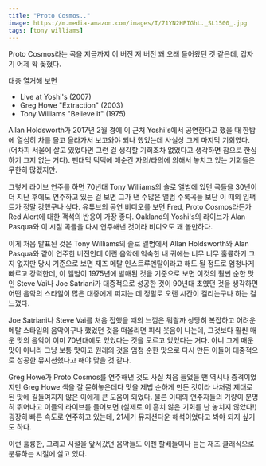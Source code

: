```yaml
---
title: "Proto Cosmos.."
image: https://m.media-amazon.com/images/I/71YN2HPIGhL._SL1500_.jpg
tags: [tony williams]
---
```


Proto Cosmos라는 곡을 지금까지 이 버전 저 버전 꽤 오래 들어왔던 것 같은데, 갑자기 어제 확 꽂혔다.

대충 열거해 보면
- Live at Yoshi's (2007)
- Greg Howe "Extraction" (2003)
- Tony Williams "Believe it" (1975)

Allan Holdsworth가 2017년 2월 경에 이 근처 Yoshi's에서 공연한다고 했을 때 한밤에 열심히 차를 몰고 올라가서 보고와야 되나 했었는데 사실상 그게 마지막 기회였다. (어차피 서울에 살고 있었다면 그런 걸 생각할 기회조차 없었다고 생각하면 참으로 한심하기 그지 없는 거다). 팬대믹 덕택에 매순간 자의/타의에 의해서 놓치고 있는 기회들은 무한히 많겠지만.

그렇게 라이브 연주를 하면 70년대 Tony Williams의 솔로 앨범에 있던 곡들을 30년이 더 지난 후에도 연주하고 있는 걸 보면 그가 낸 수많은 앨범 수록곡들 보단 이 때의 임팩트가 정말 강했구나 싶다. 유튜브의 공연 비디오를 보면 Fred, Proto Cosmos라든가 Red Alert에 대한 객석의 반응이 가장 좋다. Oakland의 Yoshi's의 라이브가 Alan Pasqua와 이 시절 곡들을 다시 연주해낸 것이라 비디오도 꽤 볼만하다. 

이게 처음 발표된 것은 Tony Williams의 솔로 앨범에서 Allan Holdsworth와 Alan Pasqua와 같이 연주한 버전인데 이런 음악에 익숙한 내 귀에는 너무 너무 훌륭하기 그지 없지만 당시 기준으로 보면 재즈 메탈 인스트루멘탈이라고 해도 될 정도로 엄청나게 빠르고 강력한데, 이 앨범이 1975년에 발매된 것을 기준으로 보면 이것의 훨씬 순한 맛인 Steve Vai나 Joe Satriani가 대중적으로 성공한 것이 90년대 초였던 것을 생각하면 어떤 음악의 스타일이 많은 대중에게 퍼지는 데 정말로 오랜 시간이 걸리는구나 하는 걸 느꼈다. 

Joe Satriani나 Steve Vai를 처음 접했을 때의 느낌은 뭐랄까 상당히 복잡하고 어려운 메탈 스타일의 음악이구나 했었던 것을 떠올리면 피식 웃음이 나는데, 그것보다 훨씬 매운 맛의 음악이 이미 70년대에도 있었다는 것을 모르고 있었다는 거다. 아니 그게 매운 맛이 아니라 그냥 보통 맛이고 원래의 것을 엄청 순한 맛으로 다시 만든 이들이 대중적으로 성공한 뮤지션했다고 해야 맞을 것 같다. 

Greg Howe가 Proto Cosmos를 연주해낸 것도 사실 처음 들었을 땐 역시나 충격이었지만 Greg Howe 색을 잘 묻혀놓은데다 맛을 제법 순하게 만든 것이라 나처럼 제대로 된 맛에 길들여지지 않은 이에게 큰 도움이 되었다. 물론 이때의 연주자들의 기량이 분명히 뛰어나고 이들의 라이브를 들어보면 (실제로 이 흔치 않은 기회를 난 놓치지 않았다!) 굉장히 빠른 속도로 연주하고 있는데, 21세기 뮤지션다운 해석이었다고 봐야 되지 싶기도 하다. 

이런 훌륭한, 그리고 시절을 앞서갔던 음악들도 이젠 할배들이나 듣는 재즈 클래식으로 분류하는 시절에 살고 있다. 